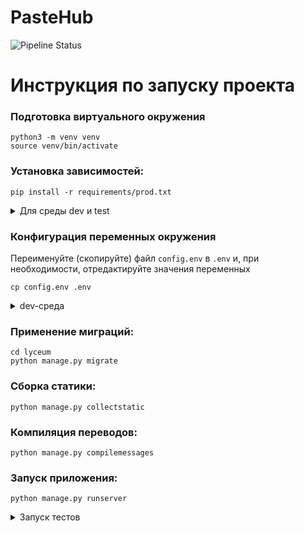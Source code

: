 # PasteHub

![Pipeline Status](https://gitlab.crja72.ru/django/2024/autumn/course/projects/team-8/badges/main/pipeline.svg)

# Инструкция по запуску проекта

### Подготовка виртуального окружения

```shell
python3 -m venv venv
source venv/bin/activate
```

### Установка зависимостей:

```shell
pip install -r requirements/prod.txt
```

<details>
<summary>Для среды dev и test</summary>

Для dev-среды

```shell
pip install -r requirements/dev.txt
```

Для test-среды

```shell
pip install -r requirements/test.txt
```

</details>

### Конфигурация переменных окружения

Переименуйте (скопируйте) файл `config.env` в `.env` и, при необходимости, отредактируйте значения переменных

```shell
cp config.env .env
```

<details>
<summary>dev-среда</summary>

Для dev-среды установите `true` для переменной `DJANGO_DEBUG`

</details>

### Применение миграций:

```shell
cd lyceum
python manage.py migrate
```

### Сборка статики:

```shell
python manage.py collectstatic
```

### Компиляция переводов:

```shell
python manage.py compilemessages
```

### Запуск приложения:

```shell
python manage.py runserver
```

<details>
<summary>Запуск тестов</summary>

```shell
python manage.py test
```

(Должны быть установленные зависимости для тестов)

</details>

